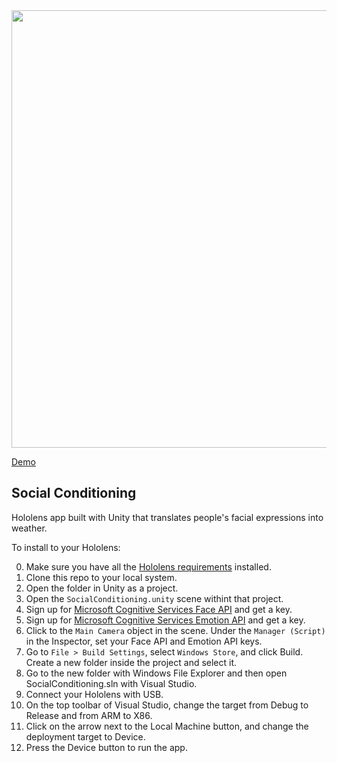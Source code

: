 <img src="socialconditioning.gif" width=700>

[Demo](https://vimeo.com/207658252)

## Social Conditioning 

Hololens app built with Unity that translates people's facial expressions into weather.

To install to your Hololens:

0. Make sure you have all the [Hololens requirements](https://developer.microsoft.com/en-us/windows/holographic/install_the_tools) installed.
1. Clone this repo to your local system.
2. Open the folder in Unity as a project.
3. Open the `SocialConditioning.unity` scene withint that project.
4. Sign up for [Microsoft Cognitive Services Face API](https://www.microsoft.com/cognitive-services/en-us/face-api) and get a key.
5. Sign up for [Microsoft Cognitive Services Emotion API](https://www.microsoft.com/cognitive-services/en-us/emotion-api) and get a key.
6. Click to the `Main Camera` object in the scene. Under the `Manager (Script)` in the Inspector, set your Face API and Emotion API keys.
7. Go to `File > Build Settings`, select `Windows Store`, and click Build. Create a new folder inside the project and select it.
8. Go to the new folder with Windows File Explorer and then open SocialConditioning.sln with Visual Studio.
9. Connect your Hololens with USB.
10. On the top toolbar of Visual Studio, change the target from Debug to Release and from ARM to X86.
11. Click on the arrow next to the Local Machine button, and change the deployment target to Device.
12. Press the Device button to run the app.
